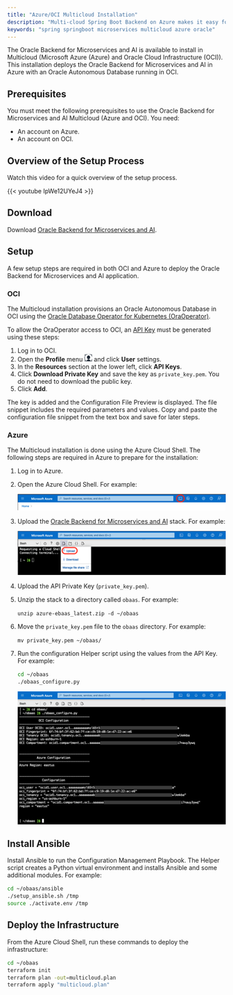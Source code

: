 ```yaml
---
title: "Azure/OCI Multicloud Installation"
description: "Multi-cloud Spring Boot Backend on Azure makes it easy for developers to build, deploy and operate microservices in a multicloud environment with Oracle Autonomous Database"
keywords: "spring springboot microservices multicloud azure oracle"
---
```


The Oracle Backend for Microservices and AI is available to install in Multicloud (Microsoft Azure (Azure) and Oracle Cloud Infrastructure (OCI)). This installation
deploys the Oracle Backend for Microservices and AI in Azure with an Oracle Autonomous Database running in OCI.

## Prerequisites

You must meet the following prerequisites to use the Oracle Backend for Microservices and AI Multicloud (Azure and OCI). You need:

* An account on Azure.
* An account on OCI.

## Overview of the Setup Process

Watch this video for a quick overview of the setup process.

{{< youtube IpWe12UYeJ4 >}}

## Download

Download [Oracle Backend for Microservices and AI](https://github.com/oracle/microservices-datadriven/releases/download/OBAAS-1.4.0/azure-ebaas_latest.zip).

## Setup

A few setup steps are required in both OCI and Azure to deploy the Oracle Backend for Microservices and AI application.

### OCI

The Multicloud installation provisions an Oracle Autonomous Database in OCI using
the [Oracle Database Operator for Kubernetes (OraOperator)](https://github.com/oracle/oracle-database-operator).

To allow the OraOperator access to OCI, an [API Key](https://docs.oracle.com/en-us/iaas/Content/API/Concepts/apisigningkey.htm) must be
generated using these steps:

1. Log in to OCI.
2. Open the **Profile** menu ![User Profile Menu](userprofilemenu.png) and click **User** settings.
3. In the **Resources** section at the lower left, click **API Keys**.
4. Click **Download Private Key** and save the key as `private_key.pem`. You do not need to download the public key.
5. Click **Add**.

The key is added and the Configuration File Preview is displayed. The file snippet includes the required parameters and values. Copy
and paste the configuration file snippet from the text box and save for later steps.

### Azure

The Multicloud installation is done using the Azure Cloud Shell. The following steps are required in Azure to prepare for the installation:

1. Log in to Azure.

2. Open the Azure Cloud Shell. For example:

   ![Azure Cloud Shell Icon](AzureCloudShellIcon.png)

3. Upload the [Oracle Backend for Microservices and AI](https://github.com/oracle/microservices-datadriven/releases/download/OBAAS-1.4.0/azure-ebaas-platform_latest.zip) stack. For example:

   ![Azure Upload](AzureUpload.png)

4. Upload the API Private Key (`private_key.pem`).

5. Unzip the stack to a directory called `obaas`. For example:

   `unzip azure-ebaas_latest.zip -d ~/obaas`

6. Move the `private_key.pem` file to the `obaas` directory. For example:

   `mv private_key.pem ~/obaas/`

7. Run the configuration Helper script using the values from the API Key. For example:

   ```bash
   cd ~/obaas
   ./obaas_configure.py
   ```

   ![Azure Configure](AzureConfigure.png)

## Install Ansible

Install Ansible to run the Configuration Management Playbook.  The Helper script creates a Python virtual environment and installs
Ansible and some additional modules. For example:

```bash
cd ~/obaas/ansible
./setup_ansible.sh /tmp
source ./activate.env /tmp
```

## Deploy the Infrastructure

From the Azure Cloud Shell, run these commands to deploy the infrastructure:

```bash
cd ~/obaas
terraform init
terraform plan -out=multicloud.plan
terraform apply "multicloud.plan"
```
